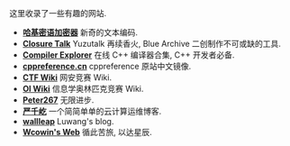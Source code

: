 这里收录了一些有趣的网站.

- [**哈基密语加密器**](https://lhlnb.top/hajimi) 新奇的文本编码.
- [**Closure Talk**](https://closuretalk.github.io) Yuzutalk 再续香火, Blue Archive 二创制作不可或缺的工具.
- [**Compiler Explorer**](https://godbolt.org) 在线 C++ 编译器合集, C++ 开发者必备.
- [**cppreference.cn**](https://cppreference.cn) cppreference 原站中文镜像.
- [**CTF Wiki**](https://ctf-wiki.org) 网安竞赛 Wiki.
- [**OI Wiki**](https://oi-wiki.org) 信息学奥林匹克竞赛 Wiki.
- [**Peter267**](https://peter267.github.io) 无限进步.
- [**严千屹**](https://blog.qianyios.top) 一个简简单单的云计算运维博客.
- [**wallleap**](https://myblog.wallleap.cn/) Luwang's blog.
- [**Wcowin's Web**](https://wcowin.work/) 循此苦旅, 以达星辰.
